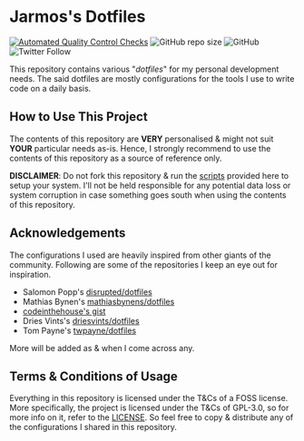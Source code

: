 # Jarmos's Dotfiles

[![Automated Quality Control Checks](https://github.com/Jarmos-san/dotfiles/actions/workflows/main.yml/badge.svg)](https://github.com/Jarmos-san/dotfiles/actions/workflows/main.yml)
![GitHub repo size](https://img.shields.io/github/repo-size/Jarmos-san/dotfiles?label=Repo%20Size&logo=GitHub&style=flat-square)
![GitHub](https://img.shields.io/github/license/Jarmos-san/dotfiles?label=License&logo=GitHub&style=flat-square)
![Twitter Follow](https://img.shields.io/twitter/follow/Jarmosan?style=social)

This repository contains various "_dotfiles_" for my personal development needs.
The said dotfiles are mostly configurations for the tools I use to write code on
a daily basis.

## How to Use This Project

The contents of this repository are **VERY** personalised & might not suit
**YOUR** particular needs as-is. Hence, I strongly recommend to use the contents
of this repository as a source of reference only.

**DISCLAIMER**: Do not fork this repository & run the [scripts](./script.sh)
provided here to setup your system. I'll not be held responsible for any
potential data loss or system corruption in case something goes south when using
the contents of this repository.

## Acknowledgements

The configurations I used are heavily inspired from other giants of the
community. Following are some of the repositories I keep an eye out for
inspiration.

- Salomon Popp's [disrupted/dotfiles](https://github.com/disrupted/dotfiles)
- Mathias Bynen's
  [mathiasbynens/dotfiles](https://github.com/mathiasbynens/dotfiles)
- [codeinthehouse's gist](https://gist.githubusercontent.com/codeinthehole/26b37efa67041e1307db/raw/67c06401c3cdb7f7f96aa9054e95cbe0e473b7f0/osx_bootstrap.sh)
- Dries Vints's [driesvints/dotfiles](https://github.com/driesvints/dotfiles)
- Tom Payne's [twpayne/dotfiles](https://github.com/twpayne/dotfiles)

More will be added as & when I come across any.

## Terms & Conditions of Usage

Everything in this repository is licensed under the T&Cs of a FOSS license. More
specifically, the project is licensed under the T&Cs of GPL-3.0, so for more
info on it, refer to the [LICENSE](./LICENSE). So feel free to copy & distribute
any of the configurations I shared in this repository.
